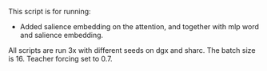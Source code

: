 This script is for running:
- Added salience embedding on the attention, and together with mlp word and salience embedding.

All scripts are run 3x with different seeds on dgx and sharc. The batch size is 16. Teacher forcing set to 0.7. 
